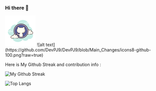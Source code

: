 ### Hi there 👋

<!--
**DevPJ9/DevPJ9** is a ✨ _special_ ✨ repository because its `README.md` (this file) appears on your GitHub profile.

Here are some ideas to get you started:

- 🔭 I’m currently working on ...
- 🌱 I’m currently learning ...
- 👯 I’m looking to collaborate on ...
- 🤔 I’m looking for help with ...
- 💬 Ask me about ...
- 📫 How to reach me: ...
- 😄 Pronouns: ...
- ⚡ Fun fact: ...

website for the info related to editing these redme
https://dev.to/github/how-to-create-a-github-profile-readme-jha
-->

<img src = "https://github.com/DevPJ9/DevPJ9/blob/Main_Changes/icons8-github-100.png"/>
![alt text](https://github.com/DevPJ9/DevPJ9/blob/Main_Changes/icons8-github-100.png?raw=true)

Here is My Github Streak and contribution info : 

![My Github Streak](https://github-readme-streak-stats.herokuapp.com?user=DevPJ9&theme=horizon)

![Top Langs](https://github-readme-stats.vercel.app/api/top-langs/?username=DevPJ9)
